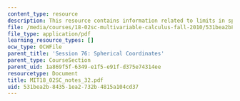 ```yaml
---
content_type: resource
description: This resource contains information related to limits in spherical coordinates.
file: /media/courses/18-02sc-multivariable-calculus-fall-2010/531bea2b84351ea2732b4815a104cd37_MIT18_02SC_notes_32.pdf
file_type: application/pdf
learning_resource_types: []
ocw_type: OCWFile
parent_title: 'Session 76: Spherical Coordinates'
parent_type: CourseSection
parent_uid: 1a869f5f-6349-e1f5-e91f-d375e74314ee
resourcetype: Document
title: MIT18_02SC_notes_32.pdf
uid: 531bea2b-8435-1ea2-732b-4815a104cd37
---
```

